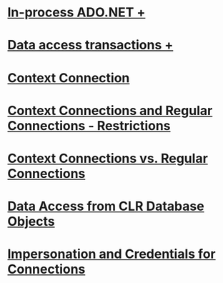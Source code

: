 # [In-process ADO.NET +](../../../relational-databases/clr-integration-data-access-in-process-ado-net/index.md?toc=%2fsql%2frelational-databases%2fclr-integration-data-access-in-process-ado-net%2ftoc.json)
# [Data access transactions +](../../../relational-databases/clr-integration-data-access-transactions/index.md?toc=%2fsql%2frelational-databases%2fclr-integration-data-access-transactions%2ftoc.json)
# [Context Connection](context-connection.md)
# [Context Connections and Regular Connections - Restrictions](context-connections-and-regular-connections-restrictions.md)
# [Context Connections vs. Regular Connections](context-connections-vs-regular-connections.md)
# [Data Access from CLR Database Objects](data-access-from-clr-database-objects.md)
# [Impersonation and Credentials for Connections](impersonation-and-credentials-for-connections.md)
